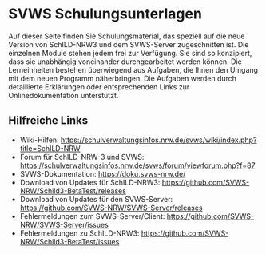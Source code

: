 # SVWS Schulungsunterlagen
Auf dieser Seite finden Sie Schulungsmaterial, das speziell auf die neue Version von SchILD-NRW3 und dem SVWS-Server zugeschnitten ist. 
Die einzelnen Module stehen jedem frei zur Verfügung. Sie sind so konzipiert, dass sie unabhängig voneinander durchgearbeitet werden können. 
Die Lerneinheiten bestehen überwiegend aus Aufgaben, die Ihnen den Umgang mit dem neuen Programm näherbringen. Die Aufgaben werden durch detaillierte Erklärungen oder entsprechenden Links zur Onlinedokumentation unterstützt.


## Hilfreiche Links
- Wiki-Hilfen: https://schulverwaltungsinfos.nrw.de/svws/wiki/index.php?title=SchILD-NRW
- Forum für SchILD-NRW-3 und SVWS: https://schulverwaltungsinfos.nrw.de/svws/forum/viewforum.php?f=87
- SVWS-Dokumentation: https://doku.svws-nrw.de/
- Download von Updates für SchILD-NRW3: https://github.com/SVWS-NRW/Schild3-BetaTest/releases
- Download von Updates für den SVWS-Server: https://github.com/SVWS-NRW/SVWS-Server/releases
- Fehlermeldungen zum SVWS-Server/Client: https://github.com/SVWS-NRW/SVWS-Server/issues
- Fehlermeldungen zu SchILD-NRW3: https://github.com/SVWS-NRW/Schild3-BetaTest/issues

